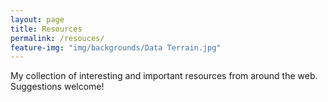 ```yaml
---
layout: page
title: Resources
permalink: /resouces/
feature-img: "img/backgrounds/Data Terrain.jpg"
---
```


My collection of interesting and important resources from around the web. Suggestions welcome!
